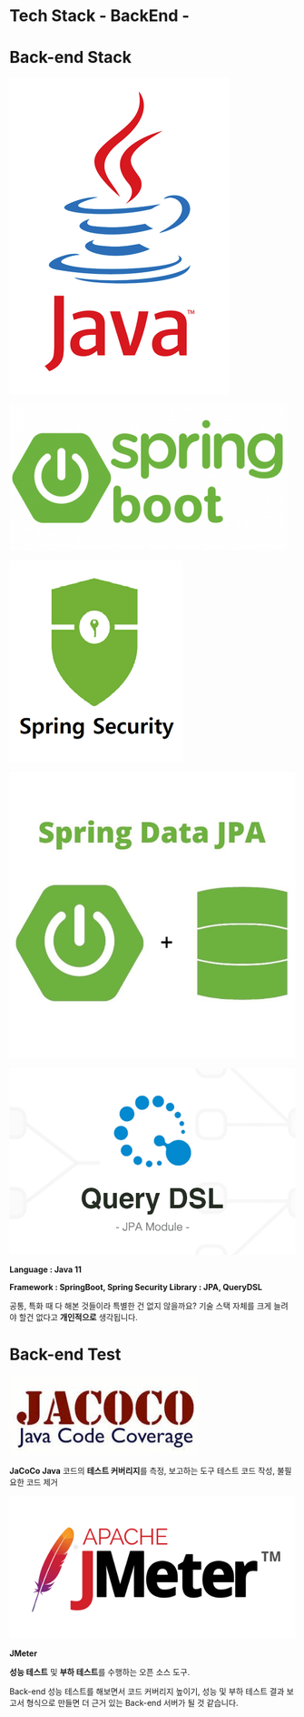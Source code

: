 # Tech Stack - BackEnd -

# Back-end Stack

![java.png](Tech%20Stack%20-%20BackEnd%20-%20c083f243bac542dc8e96e8de3ddadb23/java.png)

![images_galaxy_post_b501f325-1810-4e26-962e-e66ca0b94ca9_image.png](Tech%20Stack%20-%20BackEnd%20-%20c083f243bac542dc8e96e8de3ddadb23/images_galaxy_post_b501f325-1810-4e26-962e-e66ca0b94ca9_image.png)

![security.png](Tech%20Stack%20-%20BackEnd%20-%20c083f243bac542dc8e96e8de3ddadb23/security.png)

![SpringDataJPA.jpg](Tech%20Stack%20-%20BackEnd%20-%20c083f243bac542dc8e96e8de3ddadb23/SpringDataJPA.jpg)

![QueryDSL.png](Tech%20Stack%20-%20BackEnd%20-%20c083f243bac542dc8e96e8de3ddadb23/QueryDSL.png)

**Language : Java 11**

**Framework : SpringBoot, Spring Security
Library : JPA, QueryDSL**

공통, 특화 때 다 해본 것들이라 특별한 건 없지 않을까요? 기술 스택 자체를 크게 늘려야 할건 없다고 **개인적으로** 생각됩니다.

# Back-end Test

![jacoco-logo.jpeg](Tech%20Stack%20-%20BackEnd%20-%20c083f243bac542dc8e96e8de3ddadb23/jacoco-logo.jpeg)

**JaCoCo
Java** 코드의 **테스트 커버리지**를 측정, 보고하는 도구
테스트 코드 작성, 불필요한 코드 제거

![Jmeter.png](Tech%20Stack%20-%20BackEnd%20-%20c083f243bac542dc8e96e8de3ddadb23/Jmeter.png)

**JMeter**

**성능 테스트** 및 **부하 테스트**를 수행하는 오픈 소스 도구.

Back-end 성능 테스트를 해보면서 코드 커버리지 높이기, 성능 및 부하 테스트 결과 보고서 형식으로 만들면 더 근거 있는 Back-end 서버가 될 것 같습니다.
